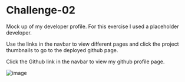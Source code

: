 # Challenge-02

Mock up of my developer profile. For this exercise I used a placeholder developer.

Use the links in the navbar to view different pages and click the project thumbnails to go to the deployed github page.

Click the Github link in the navbar to view my github profile page.


![image](https://user-images.githubusercontent.com/106767290/186747702-bfd82abc-f69c-4de7-b6fb-6d718c49d69d.png)
